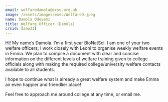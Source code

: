 ```yaml
---
email: welfaredamola@ecsu.org.uk
image: /assets/images/exec/WelfareD.jpeg
name: Damola Odeyemi
title: Welfare Officer (Damola)
crsid: [aao31]
---
```

Hi! My name’s Damola. I’m a first year BioNatSci. I am one of your two welfare officers; I work closely with Leoni to organise weekly welfare events in Emma. We plan to compile a document with clear and concise information on the different levels of welfare training given to college officials along with making the required college/university welfare contacts available to all students.

I hope to continue what is already a great welfare system and make Emma an even happier and friendlier place!

Feel free to approach me around college at any time, or email me.
